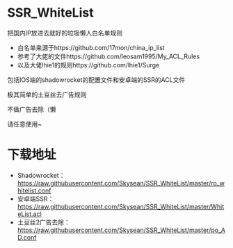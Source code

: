 # SSR_WhiteList

把国内IP放进去就好的垃圾懒人白名单规则

* 白名单来源于https://github.com/17mon/china_ip_list
* 参考了大佬的文件https://github.com/leosam1995/My_ACL_Rules
* 以及大佬lhie1的规则https://github.com/lhie1/Surge

包括IOS端的shadowrocket的配置文件和安卓端的SSR的ACL文件

极其简单的土豆丝去广告规则

不做广告去除（懒

请任意使用~

# 下载地址

* Shadowrocket：https://raw.githubusercontent.com/Skysean/SSR_WhiteList/master/ro_whitelist.conf
* 安卓端SSR：https://raw.githubusercontent.com/Skysean/SSR_WhiteList/master/WhiteList.acl
* 土豆丝2广告去除：https://raw.githubusercontent.com/Skysean/SSR_WhiteList/master/po_AD.conf
